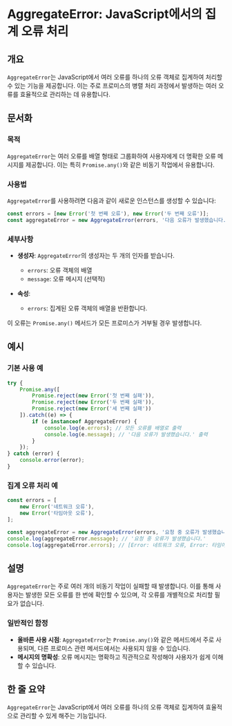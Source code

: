 <!--
Meta Description: # AggregateError: JavaScript에서의 집계 오류 처리 ## 개요 `AggregateError`는 JavaScript에서 여러 오류를 하나의 오류 객체로 집계하여 처리할 수 있는 기능을 제공합니다. 이는 주로 프로미스의 병렬 처리 과정에서 발생하는 여...
Meta Keywords: aggregateerror, error, new, errors, 오류를
-->

# AggregateError: JavaScript에서의 집계 오류 처리

## 개요
`AggregateError`는 JavaScript에서 여러 오류를 하나의 오류 객체로 집계하여 처리할 수 있는 기능을 제공합니다. 이는 주로 프로미스의 병렬 처리 과정에서 발생하는 여러 오류를 효율적으로 관리하는 데 유용합니다.

## 문서화
### 목적
`AggregateError`는 여러 오류를 배열 형태로 그룹화하여 사용자에게 더 명확한 오류 메시지를 제공합니다. 이는 특히 `Promise.any()`와 같은 비동기 작업에서 유용합니다.

### 사용법
`AggregateError`를 사용하려면 다음과 같이 새로운 인스턴스를 생성할 수 있습니다:

```javascript
const errors = [new Error('첫 번째 오류'), new Error('두 번째 오류')];
const aggregateError = new AggregateError(errors, '다음 오류가 발생했습니다.');
```

### 세부사항
- **생성자**: `AggregateError`의 생성자는 두 개의 인자를 받습니다.
  - `errors`: 오류 객체의 배열
  - `message`: 오류 메시지 (선택적)
  
- **속성**:
  - `errors`: 집계된 오류 객체의 배열을 반환합니다.
  
이 오류는 `Promise.any()` 메서드가 모든 프로미스가 거부될 경우 발생합니다.

## 예시
### 기본 사용 예
```javascript
try {
    Promise.any([
        Promise.reject(new Error('첫 번째 실패')),
        Promise.reject(new Error('두 번째 실패')),
        Promise.reject(new Error('세 번째 실패'))
    ]).catch((e) => {
        if (e instanceof AggregateError) {
            console.log(e.errors); // 모든 오류를 배열로 출력
            console.log(e.message); // '다음 오류가 발생했습니다.' 출력
        }
    });
} catch (error) {
    console.error(error);
}
```

### 집계 오류 처리 예
```javascript
const errors = [
    new Error('네트워크 오류'),
    new Error('타임아웃 오류'),
];

const aggregateError = new AggregateError(errors, '요청 중 오류가 발생했습니다.');
console.log(aggregateError.message); // '요청 중 오류가 발생했습니다.'
console.log(aggregateError.errors); // [Error: 네트워크 오류, Error: 타임아웃 오류]
```

## 설명
`AggregateError`는 주로 여러 개의 비동기 작업이 실패할 때 발생합니다. 이를 통해 사용자는 발생한 모든 오류를 한 번에 확인할 수 있으며, 각 오류를 개별적으로 처리할 필요가 없습니다. 

### 일반적인 함정
- **올바른 사용 시점**: `AggregateError`는 `Promise.any()`와 같은 메서드에서 주로 사용되며, 다른 프로미스 관련 메서드에서는 사용되지 않을 수 있습니다.
- **메시지의 명확성**: 오류 메시지는 명확하고 직관적으로 작성해야 사용자가 쉽게 이해할 수 있습니다. 

## 한 줄 요약
`AggregateError`는 JavaScript에서 여러 오류를 하나의 오류 객체로 집계하여 효율적으로 관리할 수 있게 해주는 기능입니다.